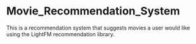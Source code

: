 # Movie_Recommendation_System
This is a recommendation system that suggests movies a user would like using the LightFM recommendation library.
